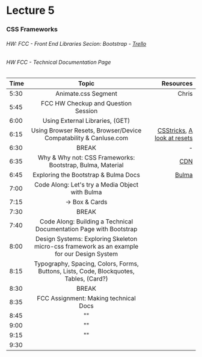# Lecture 5
### CSS Frameworks
###### HW: FCC - Front End Libraries Secion: Bootstrap - [Trello](https://trello.com/b/kP8TwrOh/mcc-frontend-academy)
###### HW FCC - Technical Documentation Page

| Time     |       Topic                            | Resources   |
| ---------|:-------------:                         | -----:      |
| 5:30     |  Animate.css Segment         | Chris |
| 5:45     |  FCC HW Checkup and Question Session   |             |
| 6:00     |  Using External Libraries, (GET)       |             |
| 6:15     |  Using Browser Resets, Browser/Device Compatability & CanIuse.com     |  [CSStricks](https://css-tricks.com/reboot-resets-reasoning/), [A look at resets](https://bitsofco.de/a-look-at-css-resets-in-2018/)           |
| 6:30     | BREAK                                  |    -        |
| 6:35     |  Why & Why not: CSS Frameworks: Bootstrap, Bulma, Material|   [CDN](https://www.bootstrapcdn.com/)       |
| 6:45     |  Exploring the Bootstrap & Bulma Docs          |   [Bulma](https://bulma.io/documentation/)       |
| 7:00     |  Code Along: Let's try a Media Object with Bulma                                       |             |
| 7:15     |    -> Box & Cards                          |             |
| 7:30     | BREAK                                  |             |
| 7:40     |   Code Along: Building a Technical Documentation Page with Bootstrap    |             |
| 8:00     |   Design Systems: Exploring Skeleton micro-css framework as an example for our Design System       |             |
| 8:15     |   Typography, Spacing, Colors, Forms, Buttons, Lists, Code, Blockquotes, Tables, (Card?)                             |             |
| 8:30     | BREAK                                  |             |
| 8:35     |    FCC Assignment: Making technical Docs |             |
| 8:45     |            ""                            |             |
| 9:00     |            ""                            |             |
| 9:15     |           ""                             |             |
| 9:30     |                                      |             |